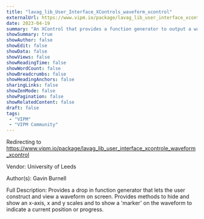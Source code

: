 ```yaml
---
title: "lavag_lib_User_Interface_XControls_waveform_xcontrol"
externalUrl: https://www.vipm.io/package/lavag_lib_user_interface_xcontrole_waveform_xcontrol
date: 2023-04-19
summary: "An XControl that provides a function generator to output a waveform type"
showSummary: true
showAuthor: false
showEdit: false
showData: false
showViews: false
showReadingTime: false
showWordCount: false
showBreadcrumbs: false
showHeadingAnchors: false
sharingLinks: false
showZenMode: false
showPagination: false
showRelatedContent: false
draft: false
tags:
 - "VIPM"
 - "VIPM Community"
---
```


Redirecting to https://www.vipm.io/package/lavag_lib_user_interface_xcontrole_waveform_xcontrol

Vendor: University of Leeds

Author(s): Gavin Burnell
 
Full Description:
Provides a drop in function generator that lets the user construct and view a waveform on screen. Provides methods to hide and show an x-axis, x and y scales and to show  a 'marker' on the waveform to indicate a current position or progress.